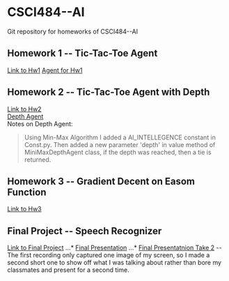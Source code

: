 # CSCI484--AI
Git repository for homeworks of CSCI484--AI

## Homework 1 -- Tic-Tac-Toe Agent
[Link to Hw1](https://github.com/rSterling319/CSCI484--AI/tree/homework1)
[Agent for Hw1](https://github.com/rSterling319/CSCI484--AI/blob/homework1/tictactoe/SmartAgent.py)

## Homework 2 -- Tic-Tac-Toe Agent with Depth
[Link to Hw2](https://github.com/rSterling319/CSCI484--AI/tree/homework2)  
[Depth Agent](https://github.com/rSterling319/CSCI484--AI/blob/homework2/tictactoe/MiniMaxDepthAgent.py)  
Notes on Depth Agent:  
> Using Min-Max Algorithm I added a AI_INTELLEGENCE constant in Const.py. Then added a new parameter 'depth' in value method of MiniMaxDepthAgent class, if the depth was reached, then a tie is returned.

## Homework 3 -- Gradient Decent on Easom Function
[Link to Hw3](https://github.com/rSterling319/CSCI484--AI/tree/homework3/easomFunction)

## Final Project -- Speech Recognizer
[Link to Final Project](https://github.com/rSterling319/CSCI484--AI/tree/final-project)
...* [Final Presentation](https://youtu.be/HyR1xYF1sDQ)
...* [Final Presentatnion Take 2](https://youtu.be/FBKq5kl0FTU) -- The first recording only captured one image of my screen, so I made a second short one to show off what I was talking about rather than bore my classmates and present for a second time.